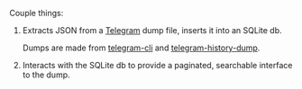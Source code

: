 Couple things:

1. Extracts JSON from a [Telegram](https://telegram.org) dump file, inserts it into an SQLite db.

	Dumps are made from [telegram-cli](https://github.com/vysheng/tg) and [telegram-history-dump](https://github.com/tvdstaaij/telegram-history-dump).

2. Interacts with the SQLite db to provide a paginated, searchable interface to the dump. 
